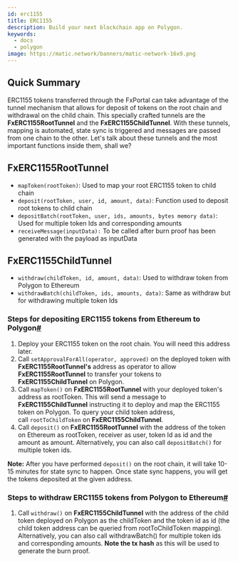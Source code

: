 ```yaml
---
id: erc1155
title: ERC1155
description: Build your next blockchain app on Polygon.
keywords:
  - docs
  - polygon
image: https://matic.network/banners/matic-network-16x9.png
---
```


## Quick Summary

ERC1155 tokens transferred through the FxPortal can take advantage of the tunnel mechanism that allows for deposit of tokens on the root chain and withdrawal on the child chain. This specially crafted tunnels are the **FxERC1155RootTunnel** and the **FxERC1155ChildTunnel**. With these tunnels, mapping is automated, state sync is triggered and messages are passed from one chain to the other. Let's talk about these tunnels and the most important functions inside them, shall we?

## FxERC1155RootTunnel

- `mapToken(rootToken)`: Used to map your root ERC1155 token to child chain
- `deposit(rootToken, user, id, amount, data)`: Function used to deposit root tokens to child chain
- `depositBatch(rootToken, user, ids, amounts, bytes memory data)`: Used for multiple token Ids and corresponding amounts
- `receiveMessage(inputData):` To be called after burn proof has been generated with the payload as inputData

## FxERC1155ChildTunnel

- `withdraw(childToken, id, amount, data)`: Used to withdraw token from Polygon to Ethereum
- `withdrawBatch(childToken, ids, amounts, data)`: Same as withdraw but for withdrawing multiple token Ids

### Steps for depositing ERC1155 tokens from Ethereum to Polygon[#](https://docs.matic.network/docs/develop/l1-l2-communication/fx-portal#steps-for-depositing-erc1155-tokens-from-ethereum-to-polygon)

1. Deploy your ERC1155 token on the root chain. You will need this address later.
2. Call `setApprovalForAll(operator, approved)` on the deployed token with **FxERC1155RootTunnel's** address as operator to allow **FxERC1155RootTunnel** to transfer your tokens to **FxERC1155ChildTunnel** on Polygon.
3. Call `mapToken()` on **FxERC1155RootTunnel** with your deployed token's address as rootToken. This will send a message to **FxERC1155ChildTunnel** instructing it to deploy and map the ERC1155 token on Polygon. To query your child token address, call `rootToChildToken` on **FxERC1155ChildTunnel**.
4. Call `deposit()` on **FxERC1155RootTunnel** with the address of the token on Ethereum as rootToken, receiver as user, token Id as id and the amount as amount. Alternatively, you can also call `depositBatch()` for multiple token ids.

**Note:** After you have performed `deposit()` on the root chain, it will take 10-15 minutes for state sync to happen. Once state sync happens, you will get the tokens deposited at the given address.

### Steps to withdraw ERC1155 tokens from Polygon to Ethereum[#](https://docs.matic.network/docs/develop/l1-l2-communication/fx-portal#steps-to-withdraw-erc1155-tokens-from-polygon-to-ethereum)

1. Call `withdraw()` on **FxERC1155ChildTunnel** with the address of the child token deployed on Polygon as the childToken and the token id as id (the child token address can be queried from rootToChildToken mapping). Alternatively, you can also call withdrawBatch() for multiple token ids and corresponding amounts. **Note the tx hash** as this will be used to generate the burn proof.

###